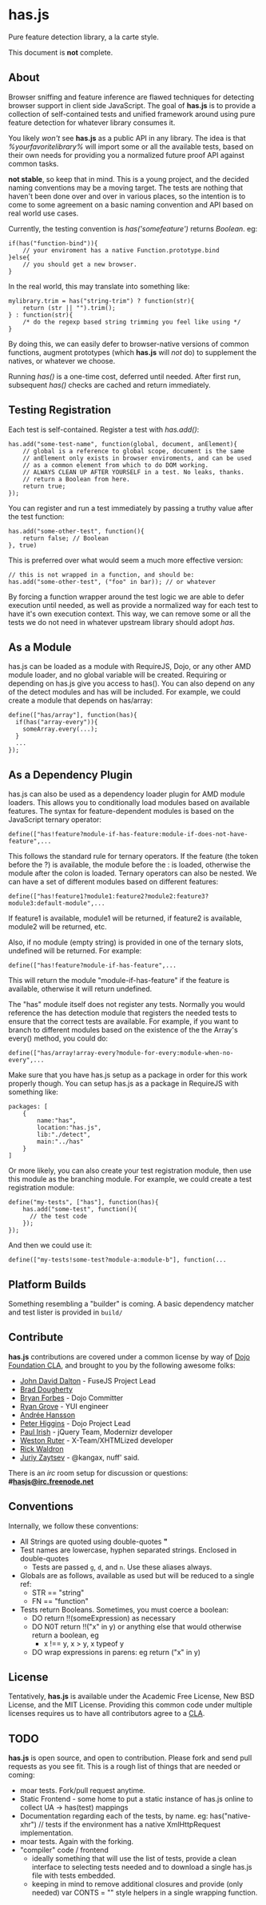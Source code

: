 # has.js

Pure feature detection library, a la carte style.

This document is **not** complete. 

## About

Browser sniffing and feature inference are flawed techniques for detecting browser support in client side JavaScript. The goal of 
**has.js** is to provide a collection of self-contained tests and unified framework around using pure feature detection for whatever 
library consumes it. 

You likely _won't_ see **has.js** as a public API in any library. The idea is that _%yourfavoritelibrary%_ will import some or all
the available tests, based on their own needs for providing you a normalized future proof API against common tasks.

**not stable**, so keep that in mind. This is a young project, and the decided naming conventions may be a moving target. 
The tests are nothing that haven't been done over and over in various places,
so the intention is to come to some agreement on a basic naming convention and API based on real world use cases.

Currently, the testing convention is _has('somefeature')_ returns _Boolean_. eg:

    if(has("function-bind")){
        // your enviroment has a native Function.prototype.bind
    }else{
        // you should get a new browser. 
    }
    
In the real world, this may translate into something like:

    mylibrary.trim = has("string-trim") ? function(str){
        return (str || "").trim();
    } : function(str){
        /* do the regexp based string trimming you feel like using */
    }

By doing this, we can easily defer to browser-native versions of common functions, augment prototypes (which **has.js** will _not_ do) to 
supplement the natives, or whatever we choose.

Running _has()_ is a one-time cost, deferred until needed. After first run, subsequent _has()_ checks are cached and return immediately.

## Testing Registration

Each test is self-contained. Register a test with _has.add()_:

    has.add("some-test-name", function(global, document, anElement){
        // global is a reference to global scope, document is the same
        // anElement only exists in browser enviroments, and can be used
        // as a common element from which to do DOM working.
        // ALWAYS CLEAN UP AFTER YOURSELF in a test. No leaks, thanks. 
        // return a Boolean from here.
        return true; 
    });
    
You can register and run a test immediately by passing a truthy value after the test function:

    has.add("some-other-test", function(){
        return false; // Boolean
    }, true)

This is preferred over what would seem a much more effective version:

    // this is not wrapped in a function, and should be:
    has.add("some-other-test", ("foo" in bar)); // or whatever
    
By forcing a function wrapper around the test logic we are able to defer execution until needed, as well as provide a normalized way for 
each test to have it's own execution context. This way, we can remove some or all the tests we do not need in whatever upstream library
should adopt _has_.

## As a Module
has.js can be loaded as a module with RequireJS, Dojo, or any other AMD module 
loader, and no global variable will be created. Requiring or depending on has.js give 
you access to has(). You can also depend on any of the detect modules and has will
be included. For example, we could create a module that depends on has/array:

    define(["has/array"], function(has){
      if(has("array-every")){
        someArray.every(...);
      }
      ...
    }); 


## As a Dependency Plugin

has.js can also be used as a dependency loader plugin for AMD module loaders. This allows
you to conditionally load modules based on available features. The syntax for feature-dependent
modules is based on the JavaScript ternary operator:

    define(["has!feature?module-if-has-feature:module-if-does-not-have-feature",...

This follows the standard rule for ternary operators. If the feature (the token before the
?) is available, the module before the : is loaded, otherwise the module after the colon
is loaded. Ternary operators can also be nested. We can have a set of different modules
based on different features:

    define(["has!feature1?module1:feature2?module2:feature3?module3:default-module",...

If feature1 is available, module1 will be returned, if feature2 is available, module2 will be returned, etc.  

Also, if no module (empty string) is provided in one of the ternary slots, undefined will be returned. For example:

    define(["has!feature?module-if-has-feature",...

This will return the module "module-if-has-feature" if the feature is available, otherwise
it will return undefined.

The "has" module itself does not register any tests. Normally you would reference the 
has detection module that registers the needed tests to ensure that the correct tests
are available. For example, if you want to branch to different modules based on the
existence of the the Array's every() method, you could do:

    define(["has/array!array-every?module-for-every:module-when-no-every",...
    
Make sure that you have has.js setup as a package in order for this work properly though.
You can setup has.js as a package in RequireJS with something like:

	packages: [
		{
			name:"has",
			location:"has.js",
			lib:"./detect",
			main:"../has"
		}
	]
 
Or more likely, you can also create your test registration module, then use this module as the
branching module. For example, we could create a test registration module:

    define("my-tests", ["has"], function(has){
        has.add("some-test", function(){
          // the test code
        });
    }); 

And then we could use it:

    define(["my-tests!some-test?module-a:module-b"], function(...
    

## Platform Builds

Something resembling a "builder" is coming. A basic dependency matcher and test lister is provided in `build/`

## Contribute

**has.js** contributions are covered under a common license by way of [Dojo Foundation CLA](http://dojofoundation.org/cla), and brought to you by the following awesome folks:

  + [John David Dalton](http://allyoucanleet.com/) - FuseJS Project Lead
  + [Brad Dougherty](http://github.com/bdougherty)
  + [Bryan Forbes](http://http://www.reigndropsfall.net) - Dojo Committer
  + [Ryan Grove](http://twitter.com/yaypie) - YUI engineer
  + [Andrée Hansson](http://github.com/peol)
  + [Peter Higgins](http://higginsforpresident.net) - Dojo Project Lead
  + [Paul Irish](http://paulirish.com) - jQuery Team, Modernizr developer
  + [Weston Ruter](http://weston.ruter.net/) - X-Team/XHTMLized developer
  + [Rick Waldron](http://github.com/rwldrn/)
  + [Juriy Zaytsev](http://perfectionkills.com) - @kangax, nuff' said.
  
There is an _irc_ room setup for discussion or questions: **#hasjs@irc.freenode.net**

## Conventions

Internally, we follow these conventions:

  + All Strings are quoted using double-quotes **"**
  + Test names are lowercase, hyphen separated strings. Enclosed in double-quotes
    + Tests are passed `g`, `d`, and `n`. Use these aliases always.
  + Globals are as follows, available as used but will be reduced to a single ref:
    + STR == "string"
    + FN == "function"
  + Tests return Booleans. Sometimes, you must coerce a boolean:
    + DO return !!(someExpression) as necessary
    + DO N0T return !!("x" in y) or anything else that would otherwise return a boolean, eg
      + x !== y, x > y, x typeof y
    + DO wrap expressions in parens: eg return ("x" in y)

## License 

Tentatively, **has.js** is available under the Academic Free License, New BSD License, and the MIT License. Providing this common code under multiple licenses requires us to have all contributors agree to a [CLA](http://dojofoundation.org/cla).

## TODO

**has.js** is open source, and open to contribution. Please fork and send pull requests as you see fit. This is a rough list of things that are needed or coming:

  + moar tests. Fork/pull request anytime. 
  + Static Frontend - some home to put a static instance of has.js online to collect UA -> has(test) mappings
  + Documentation regarding each of the tests, by name. eg: has("native-xhr") // tests if the environment has a native XmlHttpRequest implementation. 
  + moar tests. Again with the forking. 
  + "compiler" code / frontend 
     + ideally something that will use the list of tests, provide a clean interface to selecting tests needed and to download a single has.js file with tests embedded.
     + keeping in mind to remove additional closures and provide (only needed) var CONTS = "" style helpers in a single wrapping function. 